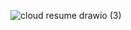 ![cloud resume drawio (3)](https://github.com/PreciousDipe/resume-challenge/assets/45766007/ea827c6d-bad5-48c1-b667-9cf5dc4321ec)
